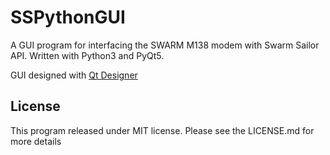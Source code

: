 # SSPythonGUI
A GUI program for interfacing the SWARM M138 modem with Swarm Sailor API.
Written with Python3 and PyQt5. 

GUI designed with [Qt Designer](https://build-system.fman.io/qt-designer-download)

## License
This program released under MIT license.
Please see the LICENSE.md for more details